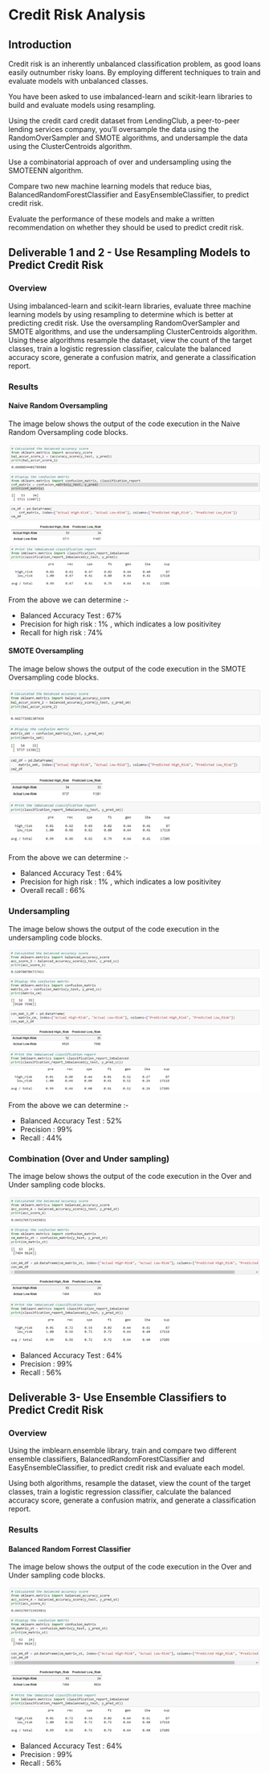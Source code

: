 # Credit Risk Analysis

## Introduction

Credit risk is an inherently unbalanced classification problem, as good loans easily outnumber risky loans. By employing different techniques to train and evaluate models with unbalanced classes. 

You have been asked to use imbalanced-learn and scikit-learn libraries to build and evaluate models using resampling.

Using the credit card credit dataset from LendingClub, a peer-to-peer lending services company, you’ll oversample the data using the RandomOverSampler and SMOTE algorithms, and undersample the data using the ClusterCentroids algorithm. 

Use a combinatorial approach of over and undersampling using the SMOTEENN algorithm. 

Compare two new machine learning models that reduce bias, BalancedRandomForestClassifier and EasyEnsembleClassifier, to predict credit risk. 

Evaluate the performance of these models and make a written recommendation on whether they should be used to predict credit risk.

## Deliverable 1 and 2 - Use Resampling Models to Predict Credit Risk

### Overview

Using imbalanced-learn and scikit-learn libraries, evaluate three machine learning models by using resampling to determine which is better at predicting credit risk. 
Use the oversampling RandomOverSampler and SMOTE algorithms, and use the undersampling ClusterCentroids algorithm. Using these algorithms resample the dataset, view the count of the target classes, train a logistic regression classifier, calculate the balanced accuracy score, generate a confusion matrix, and generate a classification report.

### Results

#### Naive Random Oversampling

The image below shows the output of the code execution in the Naive Random Oversampling code blocks.

![Naive Random Oversampling](/Resources/Native_Random_Oversampling.png)

From the above we can determine :- 

- Balanced Accuracy Test : 67%
- Precision for high risk : 1% , which indicates a low positivitey
- Recall for high risk    : 74%

#### SMOTE Oversampling

The image below shows the output of the code execution in the SMOTE Oversampling code blocks.

![SMOTE Oversampling](/Resources/SMOTE_Oversampling.png)

From the above we can determine :- 

- Balanced Accuracy Test : 64%
- Precision for high risk : 1% , which indicates a low positivitey
- Overall recall          : 66%

### Undersampling

The image below shows the output of the code execution in the undersampling code blocks.

![Undersampling](/Resources/Undersampling.png)

From the above we can determine :- 

- Balanced Accuracy Test : 52%
- Precision              : 99% 
- Recall                 : 44%

### Combination (Over and Under sampling)

The image below shows the output of the code execution in the Over and Under sampling code blocks.

![Combined](/Resources/Combined.png)

- Balanced Accuracy Test : 64%
- Precision              : 99% 
- Recall                 : 56%

## Deliverable 3- Use Ensemble Classifiers to Predict Credit Risk

### Overview

Using the imblearn.ensemble library, train and compare two different ensemble classifiers, BalancedRandomForestClassifier and EasyEnsembleClassifier, to predict credit risk and evaluate each model. 

Using both algorithms, resample the dataset, view the count of the target classes, train a logistic regression classifier, calculate the balanced accuracy score, generate a confusion matrix, and generate a classification report.

### Results

#### Balanced Random Forrest Classifier

The image below shows the output of the code execution in the Over and Under sampling code blocks.

![Balanced Random Forrest](/Resources/Combined.png)

- Balanced Accuracy Test : 64%
- Precision              : 99% 
- Recall                 : 56%
